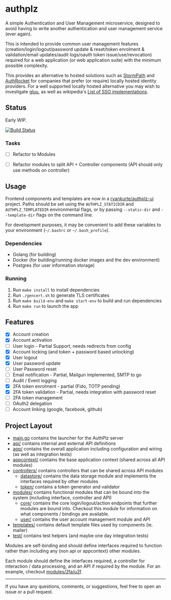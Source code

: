 # authplz

A simple Authentication and User Management microservice, designed to avoid having to write another authentication and user management service (ever again).

This is intended to provide common user management features (creation/login/logout/password update & reset/token enrolment & validation/email updates/audit logs/oauth token issue/use/revocation) required for a web application (or web application suite) with the minimum possible complexity.

This provides an alternative to hosted solutions such as [StormPath](https://stormpath.com/) and [AuthRocket](https://authrocket.com/) for companies that prefer (or require) locally hosted identity providers. For a well supported locally hosted alternative you may wish to investigate [gluu](https://www.gluu.org), as well as wikipedia's [List of SSO implementations](https://en.wikipedia.org/wiki/List_of_single_sign-on_implementations).

## Status

Early WIP.

[![Build Status](https://travis-ci.com/ryankurte/authplz.svg?token=s4CML2iJ2hd54vvqz5FP&branch=master)](https://travis-ci.com/ryankurte/authplz)

### Tasks

- [ ] Refactor to Modules
- [ ] Refactor modules to split API + Controller components (API should only use methods on controller)


## Usage

Frontend components and templates are now in a [ryankurte/authplz-ui](https://github.com/ryankurte/authplz-ui) project. Paths should be set using the `AUTHPLZ_STATICDIR` and `AUTHPLZ_TEMPLATEDIR` environmental flags, or by passing `--static-dir` and `--template-dir` flags on the command line.

For development purposes, it may be convenient to add these variables to your environment (`~/.bashrc` or `~/.bash_profile`).

### Dependencies

- Golang (for building)
- Docker (for building/running docker images and the dev environment)
- Postgres (for user information storage)

### Running

1. Run `make install` to install dependencies
2. Run `./gencert.sh` to generate TLS certificates
3. Run `make build-env` and `make start-env` to build and run dependencies
4. Run `make run` to launch the app

## Features

- [X] Account creation
- [X] Account activation
- [ ] User login - Partial Support, needs redirects from config
- [X] Account locking (and token + password based unlocking)
- [X] User logout
- [X] User password update
- [ ] User Password reset
- [ ] Email notification - Partial, Mailgun implemented, SMTP to go
- [ ] Audit / Event logging
- [X] 2FA token enrolment - partial (Fido, TOTP pending)
- [X] 2FA token validation - Partial, needs integration with password reset
- [ ] 2FA token management
- [ ] OAuth2 delegation
- [ ] Account linking (google, facebook, github)

## Project Layout

- [main.go](main.go) contains the launcher for the AuthPlz server
- [api/](api/) contains internal and external API definitions
- [app/](app/) contains the overall application including configuration and wiring (as well as integration tests)
- [appcontext/](appcontext/) contains the base application context (shared across all API modules)
- [controllers/](controllers/) contains controllers that can be shared across API modules
  - [datastore/](datastore/) contains the data storage module and implements the interfaces required by other modules
  - [token/](controllers/token/) contains a token generator and validator
- [modules/](modules/) contains functional modules that can be bound into the system (including interface, controller and API)
  - [core/](modules/core/) contains the core login/logout/action endpoints that further modules are bound into. Checkout this module for information on what components / bindings are available.
  - [user/](modules/user/) contains the user account management module and API
- [templates/](templates/) contains default template files used by components (ie. mailer)
- [test/](test/) contains test helpers (and maybe one day integration tests)

Modules are self-binding and should define interfaces required to function rather than including any (non api or appcontext) other modules.

Each module should define the interfaces required, a controller for interaction / data processing, and an API if required by the module. For an example, checkout [modules/2fa/u2f](modules/2fa/u2f).


------

If you have any questions, comments, or suggestions, feel free to open an issue or a pull request.
